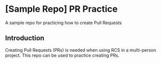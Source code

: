 # [Sample Repo] PR Practice
A sample repo for practicing how to create Pull Requests

## Introduction
Creating Pull Requests (PRs) is needed when using RCS in a multi-person project.
This repo can be used to practice creating PRs.
